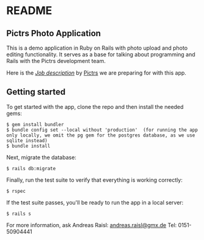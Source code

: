 # README

## Pictrs Photo Application

This is a demo application in Ruby on Rails with photo upload and photo editing functionality.  It serves as a base for talking about programming and Rails with the Pictrs development team.

Here is the [*Job description*](https://assets.pictrs.com/downloads/jobs/2025-01-16%20Fullstack%20Entwickler%20f%C3%BCr%20Shopsystem.pdf)
by [Pictrs](https://pictrs.com/) we are preparing for with this app.

## Getting started
To get started with the app, clone the repo and then install the needed gems:
```
$ gem install bundler
$ bundle config set --local without 'production'  (for running the app only locally, we omit the pg gem for the postgres database, as we use sqlite instead)
$ bundle install
```

Next, migrate the database:

```
$ rails db:migrate
```
Finally, run the test suite to verify that everything is working correctly:
```
$ rspec
```
If the test suite passes, you'll be ready to run the app in a local server:
```
$ rails s
```
For more information, ask Andreas Raisl:
andreas.raisl@gmx.de
Tel: 0151-50904441
